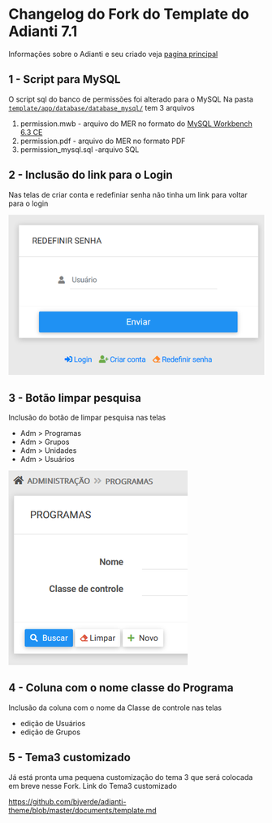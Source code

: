 # Changelog do Fork do Template do Adianti 7.1

Informações sobre o Adianti e seu criado veja  [pagina principal](../README.md)

## 1 - Script para MySQL
O script sql do banco de permissões foi alterado para o MySQL 
Na pasta [`template/app/database/database_mysql/`](https://github.com/bjverde/adianti-template/tree/master/template/app/database/database_mysql) tem 3 arquivos

1. permission.mwb - arquivo do MER no formato do [MySQL Workbench 6.3 CE](https://www.mysql.com/products/workbench/)
1. permission.pdf - arquivo do MER no formato PDF
1. permission_mysql.sql -arquivo SQL

## 2 - Inclusão do link para o Login
Nas telas de criar conta e redefiniar senha não tinha um link para voltar para o login

![Botão de login](img/template_71_senha.png)

## 3 - Botão limpar pesquisa
Inclusão do botão de limpar pesquisa nas telas
* Adm > Programas
* Adm > Grupos
* Adm > Unidades
* Adm > Usuários

![Botão de limpar](img/template_71_limpar_pesquisa.png)


## 4 - Coluna com o nome classe do Programa
Inclusão da coluna com o nome da Classe de controle nas telas

* edição de Usuários
* edição de Grupos

## 5 - Tema3 customizado

Já está pronta uma pequena customização do tema 3 que será colocada em breve nesse Fork. Link do Tema3 customizado

https://github.com/bjverde/adianti-theme/blob/master/documents/template.md 